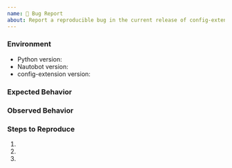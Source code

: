 ```yaml
---
name: 🐛 Bug Report
about: Report a reproducible bug in the current release of config-extension
---
```


### Environment
* Python version:  <!-- Example: 3.7.7 -->
* Nautobot version:  <!-- Example: 1.5.0 -->
* config-extension version:  <!-- Example: 0.1.0 -->

<!-- What did you expect to happen? -->
### Expected Behavior


<!-- What happened instead? -->
### Observed Behavior

<!--
    Describe in detail the exact steps that someone else can take to reproduce
    this bug using the current release.
-->
### Steps to Reproduce
1.
2.
3.
